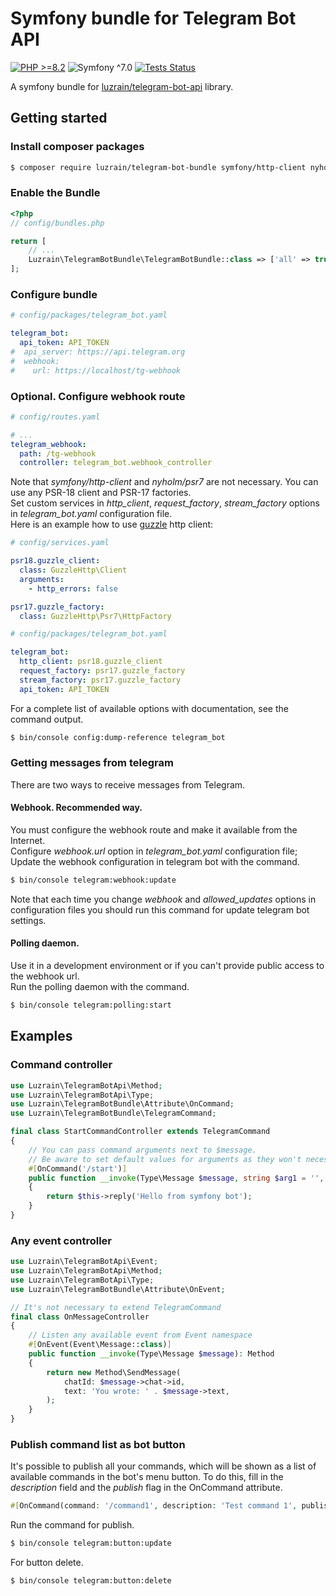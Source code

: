 # Symfony bundle for Telegram Bot API
[![PHP >=8.2](https://img.shields.io/badge/PHP->=8.2-777bb3.svg?style=flat)](https://www.php.net/releases/8.2/en.php)
![Symfony ^7.0](https://img.shields.io/badge/Symfony-^7.0-374151.svg?style=flat)
[![Tests Status](https://img.shields.io/github/actions/workflow/status/luzrain/telegram-bot-bundle/tests.yaml?branch=master)](../../actions/workflows/tests.yaml)

A symfony bundle for [luzrain/telegram-bot-api](https://github.com/luzrain/telegram-bot-api) library.

## Getting started
### Install composer packages
```bash
$ composer require luzrain/telegram-bot-bundle symfony/http-client nyholm/psr7
```

### Enable the Bundle
```php
<?php
// config/bundles.php

return [
    // ...
    Luzrain\TelegramBotBundle\TelegramBotBundle::class => ['all' => true],
];
```

### Configure bundle
```yaml
# config/packages/telegram_bot.yaml

telegram_bot:
  api_token: API_TOKEN
#  api_server: https://api.telegram.org
#  webhook:
#    url: https://localhost/tg-webhook
```

### Optional. Configure webhook route
```yaml
# config/routes.yaml

# ...
telegram_webhook:
  path: /tg-webhook
  controller: telegram_bot.webhook_controller
```

Note that *symfony/http-client* and *nyholm/psr7* are not necessary. You can use any PSR-18 client and PSR-17 factories.  
Set custom services in *http_client*, *request_factory*, *stream_factory* options in *telegram_bot.yaml* configuration file.  
Here is an example how to use [guzzle](https://github.com/guzzle/guzzle) http client:

```yaml
# config/services.yaml

psr18.guzzle_client:
  class: GuzzleHttp\Client
  arguments:
    - http_errors: false

psr17.guzzle_factory:
  class: GuzzleHttp\Psr7\HttpFactory
```

```yaml
# config/packages/telegram_bot.yaml

telegram_bot:
  http_client: psr18.guzzle_client
  request_factory: psr17.guzzle_factory
  stream_factory: psr17.guzzle_factory
  api_token: API_TOKEN
```

For a complete list of available options with documentation, see the command output.
```bash
$ bin/console config:dump-reference telegram_bot
```

### Getting messages from telegram
There are two ways to receive messages from Telegram.
#### Webhook. Recommended way.
You must configure the webhook route and make it available from the Internet.  
Configure *webhook.url* option in *telegram_bot.yaml* configuration file;  
Update the webhook configuration in telegram bot with the command.  
```bash
$ bin/console telegram:webhook:update
```

Note that each time you change *webhook* and *allowed_updates* options in configuration files you should run this command for update telegram bot settings.

#### Polling daemon.  
Use it in a development environment or if you can't provide public access to the webhook url.  
Run the polling daemon with the command.  
```bash
$ bin/console telegram:polling:start
```

## Examples
### Command controller
```php
use Luzrain\TelegramBotApi\Method;
use Luzrain\TelegramBotApi\Type;
use Luzrain\TelegramBotBundle\Attribute\OnCommand;
use Luzrain\TelegramBotBundle\TelegramCommand;

final class StartCommandController extends TelegramCommand
{
    // You can pass command arguments next to $message.
    // Be aware to set default values for arguments as they won't necessarily will be passed
    #[OnCommand('/start')]
    public function __invoke(Type\Message $message, string $arg1 = '', string $arg2 = ''): Method
    {
        return $this->reply('Hello from symfony bot');
    }
}
```

### Any event controller
```php
use Luzrain\TelegramBotApi\Event;
use Luzrain\TelegramBotApi\Method;
use Luzrain\TelegramBotApi\Type;
use Luzrain\TelegramBotBundle\Attribute\OnEvent;

// It's not necessary to extend TelegramCommand
final class OnMessageController
{
    // Listen any available event from Event namespace
    #[OnEvent(Event\Message::class)]
    public function __invoke(Type\Message $message): Method
    {
        return new Method\SendMessage(
            chatId: $message->chat->id,
            text: 'You wrote: ' . $message->text,
        );
    }
}
```

### Publish command list as bot button
It's possible to publish all your commands, which will be shown as a list of available commands in the bot's menu button.
To do this, fill in the *description* field and the *publish* flag in the OnCommand attribute.
```php
#[OnCommand(command: '/command1', description: 'Test command 1', publish: true)]
```

Run the command for publish.
```bash
$ bin/console telegram:button:update
```

For button delete.
```bash
$ bin/console telegram:button:delete
```
